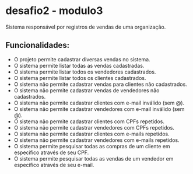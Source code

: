 # desafio2 - modulo3
<p>Sistema responsável por registros de vendas de uma organização. </p>

## Funcionalidades: 
- O projeto permite cadastrar diversas vendas no sistema. 
- O sistema permite listar todas as vendas cadastradas.
- O sistema permite listar todos os vendedores cadastrados.
- O sistema permite listar todos os clientes cadastrados. 
- O sistema não permite cadastrar vendas para clientes não cadastrados.
- O sistema não permite cadastrar vendas de vendedores não cadastrados.
- O sistema não permite cadastrar clientes com e-mail inválido (sem @).
- O sistema não permite cadastrar vendedores com e-mail inválido (sem @).
- O sistema não permite cadastrar clientes com CPFs repetidos.
- O sistema não permite cadastrar vendedores com CPFs repetidos.
- O sistema não permite cadastrar clientes com e-mails repetidos.
- O sistema não permite cadastrar vendedores com e-mails repetidos.
- O sistema permite pesquisar todas as compras de um cliente em específico através de seu CPF.
- O sistema permite pesquisar todas as vendas de um vendedor em específico através de seu e-mail. 

